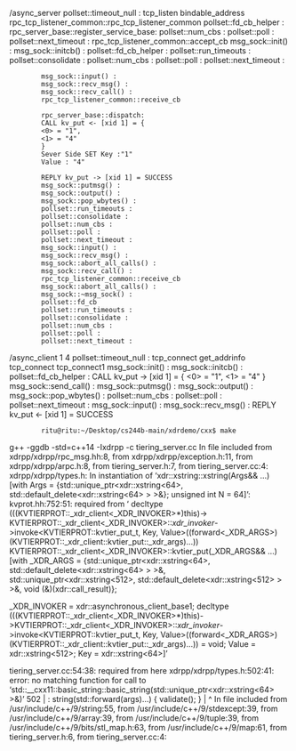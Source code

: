 /async_server 
            pollset::timeout_null :
            tcp_listen 
            bindable_address 
            rpc_tcp_listener_common::rpc_tcp_listener_common 
            pollset::fd_cb_helper :
            rpc_server_base::register_service_base: 
            pollset::num_cbs :
            pollset::poll :
            pollset::next_timeout :
            rpc_tcp_listener_common::accept_cb 
            msg_sock::init() :
            msg_sock::initcb() :
            pollset::fd_cb_helper :
            pollset::run_timeouts :
            pollset::consolidate :
            pollset::num_cbs :
            pollset::poll :
            pollset::next_timeout :
            
            msg_sock::input() :
            msg_sock::recv_msg() :
            msg_sock::recv_call() :
            rpc_tcp_listener_common::receive_cb 
            
            rpc_server_base::dispatch: 
            CALL kv_put <- [xid 1] = {
            <0> = "1",
            <1> = "4"
            }
            Sever Side SET Key :"1"
            Value : "4"

            REPLY kv_put -> [xid 1] = SUCCESS
            msg_sock::putmsg() :
            msg_sock::output() :
            msg_sock::pop_wbytes() :
            pollset::run_timeouts :
            pollset::consolidate :
            pollset::num_cbs :
            pollset::poll :
            pollset::next_timeout :
            msg_sock::input() :
            msg_sock::recv_msg() :
            msg_sock::abort_all_calls() :
            msg_sock::recv_call() :
            rpc_tcp_listener_common::receive_cb 
            msg_sock::abort_all_calls() :
            msg_sock::~msg_sock() :
            pollset::fd_cb
            pollset::run_timeouts :
            pollset::consolidate :
            pollset::num_cbs :
            pollset::poll :
            pollset::next_timeout :

/async_client 1 4
            pollset::timeout_null :
            tcp_connect 
            get_addrinfo 
            tcp_connect 
            tcp_connect1 
            msg_sock::init() :
            msg_sock::initcb() :
            pollset::fd_cb_helper :
            CALL kv_put -> [xid 1] = {
            <0> = "1",
            <1> = "4"
            }
            msg_sock::send_call() :
            msg_sock::putmsg() :
            msg_sock::output() :
            msg_sock::pop_wbytes() :
            pollset::num_cbs :
            pollset::poll :
            pollset::next_timeout :
            msg_sock::input() :
            msg_sock::recv_msg() :
            REPLY kv_put <- [xid 1] = SUCCESS
            
            
            
            ritu@ritu:~/Desktop/cs244b-main/xdrdemo/cxx$ make 
g++ -ggdb -std=c++14 -Ixdrpp -c tiering_server.cc
In file included from xdrpp/xdrpp/rpc_msg.hh:8,
                 from xdrpp/xdrpp/exception.h:11,
                 from xdrpp/xdrpp/arpc.h:8,
                 from tiering_server.h:7,
                 from tiering_server.cc:4:
xdrpp/xdrpp/types.h: In instantiation of ‘xdr::xstring<N>::xstring(Args&& ...) [with Args = {std::unique_ptr<xdr::xstring<64>, std::default_delete<xdr::xstring<64> > >&}; unsigned int N = 64]’:
kvprot.hh:752:51:   required from ‘
decltype (((KVTIERPROT::_xdr_client<_XDR_INVOKER>*)this)->
KVTIERPROT::_xdr_client<_XDR_INVOKER>::_xdr_invoker_->invoke<KVTIERPROT::kvtier_put_t, Key, Value>((forward<_XDR_ARGS>)(KVTIERPROT::_xdr_client::kvtier_put::_xdr_args)...)) KVTIERPROT::_xdr_client<_XDR_INVOKER>::kvtier_put(_XDR_ARGS&& ...) [with _XDR_ARGS = {std::unique_ptr<xdr::xstring<64>, std::default_delete<xdr::xstring<64> > >&, std::unique_ptr<xdr::xstring<512>, std::default_delete<xdr::xstring<512> > >&, void (&)(xdr::call_result<Status>)}; 

_XDR_INVOKER = xdr::asynchronous_client_base1; decltype (((KVTIERPROT::_xdr_client<_XDR_INVOKER>*)this)->KVTIERPROT::_xdr_client<_XDR_INVOKER>::_xdr_invoker_->invoke<KVTIERPROT::kvtier_put_t, Key, Value>((forward<_XDR_ARGS>)(KVTIERPROT::_xdr_client::kvtier_put::_xdr_args)...)) = void; Value = xdr::xstring<512>; Key = xdr::xstring<64>]’

tiering_server.cc:54:38:   required from here
xdrpp/xdrpp/types.h:502:41: error: no matching function for call to ‘std::__cxx11::basic_string<char>::basic_string(std::unique_ptr<xdr::xstring<64> >&)’
  502 |     : string(std::forward<Args>(args)...) { validate(); }
      |                                         ^
In file included from /usr/include/c++/9/string:55,
                 from /usr/include/c++/9/stdexcept:39,
                 from /usr/include/c++/9/array:39,
                 from /usr/include/c++/9/tuple:39,
                 from /usr/include/c++/9/bits/stl_map.h:63,
                 from /usr/include/c++/9/map:61,
                 from tiering_server.h:6,
                 from tiering_server.cc:4:

